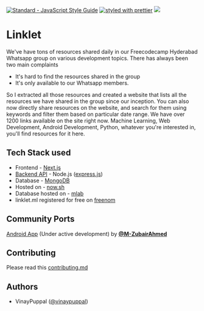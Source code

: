 [![Standard - JavaScript Style Guide](https://cdn.rawgit.com/feross/standard/master/badge.svg)](https://github.com/feross/standard)
[![styled with prettier](https://img.shields.io/badge/styled_with-prettier-ff69b4.svg)](https://github.com/prettier/prettier)
[![](https://img.shields.io/badge/lighthouse--score-96%2F100-blue.svg)](https://pwa-directory.appspot.com/pwas/5676600884461568#t=Linklet%20App&bg=%233f51b5&c=%23ffffff)

# Linklet

We've have tons of resources shared daily in our Freecodecamp Hyderabad Whatsapp group on various development topics. There has always been two main complaints

- It's hard to find the resources shared in the group
- It's only available to our Whatsapp members.

So I extracted all those resources and created a website that lists all the resources we have shared in the group since our inception. You can also now directly share resources on the website, and search for them using keywords and filter them based on particular date range. We have over 1200 links available on the site right now. Machine Learning, Web Development, Android Development, Python, whatever you're interested in, you'll find resources for it here.

## Tech Stack used

- Frontend - [Next.js](https://github.com/zeit/next.js)
- [Backend API](https://github.com/vinaypuppal/linklet-api) - Node.js ([express.js](expressjs.com))
- Database - [MongoDB](https://www.mongodb.com/)
- Hosted on - [now.sh](https://now.sh)
- Database hosted on - [mlab](http://mlab.com)
- linklet.ml registered for free on [freenom](http://www.freenom.com/en/index.html)

## Community Ports

[Android App](https://github.com/M-ZubairAhmed/Linklet-Android) (Under active development) by **[@M-ZubairAhmed](https://github.com/M-ZubairAhmed)**

## Contributing

Please read this [contributing.md](https://github.com/vinaypuppal/linklet-app/blob/master/contributing.md)

## Authors

- VinayPuppal ([@vinaypuppal](https://vinaypuppal.com))
